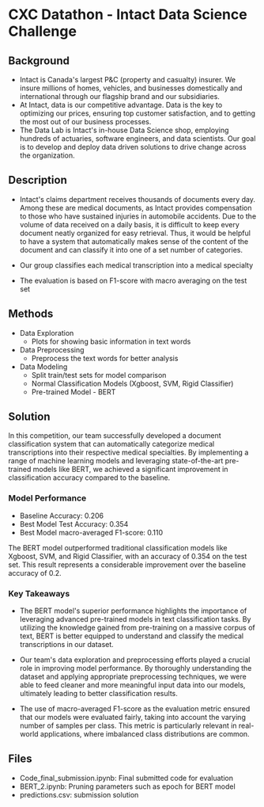 # CXC Datathon - Intact Data Science Challenge

## Background

*   Intact is Canada's largest P&C (property and casualty) insurer. We insure millions of homes, vehicles, and businesses domestically and international through our flagship brand and our subsidiaries.
*   At Intact, data is our competitive advantage. Data is the key to optimizing our prices, ensuring top customer satisfaction, and to getting the most out of our business processes.
*   The Data Lab is Intact's in-house Data Science shop, employing hundreds of actuaries, software engineers, and data scientists. Our goal is to develop and deploy data driven solutions to drive change across the organization.

## Description

*   Intact's claims department receives thousands of documents every day. Among these are medical documents, as Intact provides compensation to those who have sustained injuries in automobile accidents. Due to the volume of data received on a daily basis, it is difficult to keep every document neatly organized for easy retrieval. Thus, it would be helpful to have a system that automatically makes sense of the content of the document and can classify it into one of a set number of categories.

*   Our group classifies each medical transcription into a medical specialty

*   The evaluation is based on F1-score with macro averaging on the test set

## Methods

*   Data Exploration 
    * Plots for showing basic information in text words
*   Data Preprocessing
    * Preprocess the text words for better analysis
*   Data Modeling
    *   Split train/test sets for model comparison
    *   Normal Classification Models (Xgboost, SVM, Rigid Classifier)
    *   Pre-trained Model - BERT

## Solution

In this competition, our team successfully developed a document classification system that can automatically categorize medical transcriptions into their respective medical specialties. By implementing a range of machine learning models and leveraging state-of-the-art pre-trained models like BERT, we achieved a significant improvement in classification accuracy compared to the baseline.

### Model Performance
* Baseline Accuracy: 0.206
* Best Model Test Accuracy: 0.354
* Best Model macro-averaged F1-score: 0.110

The BERT model outperformed traditional classification models like Xgboost, SVM, and Rigid Classifier, with an accuracy of 0.354 on the test set. This result represents a considerable improvement over the baseline accuracy of 0.2.

### Key Takeaways
* The BERT model's superior performance highlights the importance of leveraging advanced pre-trained models in text classification tasks. By utilizing the knowledge gained from pre-training on a massive corpus of text, BERT is better equipped to understand and classify the medical transcriptions in our dataset.

* Our team's data exploration and preprocessing efforts played a crucial role in improving model performance. By thoroughly understanding the dataset and applying appropriate preprocessing techniques, we were able to feed cleaner and more meaningful input data into our models, ultimately leading to better classification results.

* The use of macro-averaged F1-score as the evaluation metric ensured that our models were evaluated fairly, taking into account the varying number of samples per class. This metric is particularly relevant in real-world applications, where imbalanced class distributions are common.

## Files

*   Code_final_submission.ipynb: Final submitted code for evaluation
*   BERT_2.ipynb: Pruning parameters such as epoch for BERT model
*   predictions.csv: submission solution
